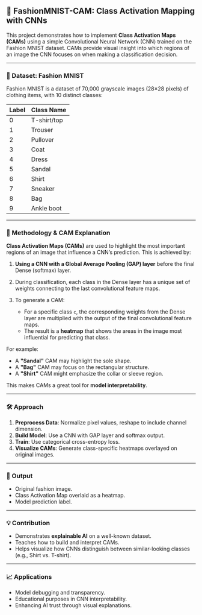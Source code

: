 ## 📘 FashionMNIST-CAM: Class Activation Mapping with CNNs

This project demonstrates how to implement **Class Activation Maps (CAMs)** using a simple Convolutional Neural Network (CNN) trained on the Fashion MNIST dataset. CAMs provide visual insight into which regions of an image the CNN focuses on when making a classification decision.

---

### 📂 Dataset: Fashion MNIST

Fashion MNIST is a dataset of 70,000 grayscale images (28×28 pixels) of clothing items, with 10 distinct classes:

| Label | Class Name  |
| ----- | ----------- |
| 0     | T-shirt/top |
| 1     | Trouser     |
| 2     | Pullover    |
| 3     | Coat        |
| 4     | Dress       |
| 5     | Sandal      |
| 6     | Shirt       |
| 7     | Sneaker     |
| 8     | Bag         |
| 9     | Ankle boot  |

---

### 🧠 Methodology & CAM Explanation

**Class Activation Maps (CAMs)** are used to highlight the most important regions of an image that influence a CNN’s prediction. This is achieved by:

1. **Using a CNN with a Global Average Pooling (GAP) layer** before the final Dense (softmax) layer.
2. During classification, each class in the Dense layer has a unique set of weights connecting to the last convolutional feature maps.
3. To generate a CAM:

   * For a specific class `c`, the corresponding weights from the Dense layer are multiplied with the output of the final convolutional feature maps.
   * The result is a **heatmap** that shows the areas in the image most influential for predicting that class.

For example:

* A **"Sandal"** CAM may highlight the sole shape.
* A **"Bag"** CAM may focus on the rectangular structure.
* A **"Shirt"** CAM might emphasize the collar or sleeve region.

This makes CAMs a great tool for **model interpretability**.

---

### 🛠️ Approach

1. **Preprocess Data**: Normalize pixel values, reshape to include channel dimension.
2. **Build Model**: Use a CNN with GAP layer and softmax output.
3. **Train**: Use categorical cross-entropy loss.
4. **Visualize CAMs**: Generate class-specific heatmaps overlayed on original images.

---

### 🎯 Output

* Original fashion image.
* Class Activation Map overlaid as a heatmap.
* Model prediction label.

---

### 💡 Contribution

* Demonstrates **explainable AI** on a well-known dataset.
* Teaches how to build and interpret CAMs.
* Helps visualize how CNNs distinguish between similar-looking classes (e.g., Shirt vs. T-shirt).

---

### 📈 Applications

* Model debugging and transparency.
* Educational purposes in CNN interpretability.
* Enhancing AI trust through visual explanations.

